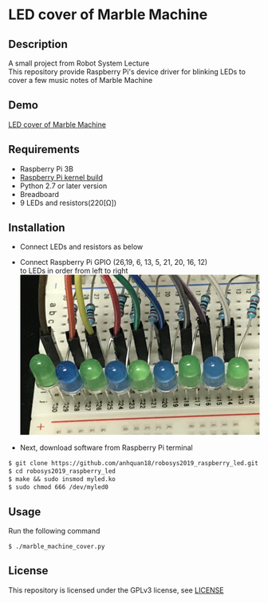 # LED cover of Marble Machine  

## Description
A small project from Robot System Lecture  
This repository provide Raspberry Pi's device driver
for blinking LEDs to cover a few music notes of Marble Machine  

## Demo  
[LED cover of Marble Machine](https://youtu.be/cNQ4pHiICIc)

## Requirements  
- Raspberry Pi 3B  
- [Raspberry Pi kernel build](https://github.com/ryuichiueda/raspberry_pi_kernel_build_scripts)
- Python 2.7 or later version
- Breadboard
- 9 LEDs and resistors(220[Ω])  

## Installation  
- Connect LEDs and resistors as below 
- Connect Raspberry Pi GPIO (26,19, 6, 13, 5, 21, 20, 16, 12)   
to LEDs in order from left to right
![](/IMG_0216.jpg)  

- Next, download software from Raspberry Pi terminal
 ```
 $ git clone https://github.com/anhquan18/robosys2019_raspberry_led.git
 $ cd robosys2019_raspberry_led
 $ make && sudo insmod myled.ko
 $ sudo chmod 666 /dev/myled0
 ```
 
 ## Usage
 Run the following command
 ```
 $ ./marble_machine_cover.py
 ```
 
 ## License
 This repository is licensed under the GPLv3 license, see [LICENSE](./LICENSE)
